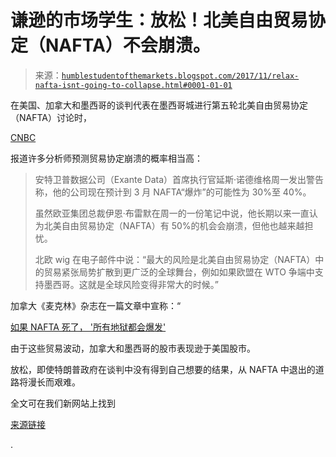 <!--yml

分类：未分类

date: 2024-05-18 02:47:03

-->

# 谦逊的市场学生：放松！北美自由贸易协定（NAFTA）不会崩溃。

> 来源：[`humblestudentofthemarkets.blogspot.com/2017/11/relax-nafta-isnt-going-to-collapse.html#0001-01-01`](https://humblestudentofthemarkets.blogspot.com/2017/11/relax-nafta-isnt-going-to-collapse.html#0001-01-01)

在美国、加拿大和墨西哥的谈判代表在墨西哥城进行第五轮北美自由贸易协定（NAFTA）讨论时，

[CNBC](https://www.cnbc.com/2017/11/13/the-next-big-worry-for-markets-nafta-fails-and-trade-wars-erupt.html)

报道许多分析师预测贸易协定崩溃的概率相当高：

> 安特卫普数据公司（Exante Data）首席执行官延斯·诺德维格周一发出警告称，他的公司现在预计到 3 月 NAFTA“爆炸”的可能性为 30%至 40%。
> 
> 虽然欧亚集团总裁伊恩·布雷默在周一的一份笔记中说，他长期以来一直认为北美自由贸易协定（NAFTA）有 50%的机会会崩溃，但他也越来越担忧。
> 
> 北欧 wig 在电子邮件中说：“最大的风险是北美自由贸易协定（NAFTA）中的贸易紧张局势扩散到更广泛的全球舞台，例如如果欧盟在 WTO 争端中支持墨西哥。这就是全球风险变得非常大的时候。”

加拿大《麦克林》杂志在一篇文章中宣称：“

[如果 NAFTA 死了， '所有地狱都会爆发'](http://www.macleans.ca/news/canada/if-nafta-dies-all-hell-will-break-loose/)

由于这些贸易波动，加拿大和墨西哥的股市表现逊于美国股市。

放松，即使特朗普政府在谈判中没有得到自己想要的结果，从 NAFTA 中退出的道路将漫长而艰难。

全文可在我们新网站上找到

[来源链接](https://humblestudentofthemarkets.com/2017/11/20/relax-nafta-isnt-going-to-collapse/)

.

